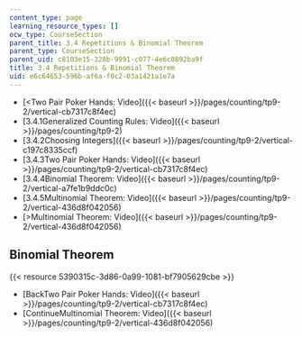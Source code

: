 ```yaml
---
content_type: page
learning_resource_types: []
ocw_type: CourseSection
parent_title: 3.4 Repetitions & Binomial Theorem
parent_type: CourseSection
parent_uid: c8103e15-328b-9991-c077-4e6c0892ba9f
title: 3.4 Repetitions & Binomial Theorem
uid: e6c64653-596b-af6a-f0c2-03a1421a1e7a
---
```


*   [\<Two Pair Poker Hands: Video]({{< baseurl >}}/pages/counting/tp9-2/vertical-cb7317c8f4ec)
*   [3.4.1Generalized Counting Rules: Video]({{< baseurl >}}/pages/counting/tp9-2)
*   [3.4.2Choosing Integers]({{< baseurl >}}/pages/counting/tp9-2/vertical-c197c8335ccf)
*   [3.4.3Two Pair Poker Hands: Video]({{< baseurl >}}/pages/counting/tp9-2/vertical-cb7317c8f4ec)
*   [3.4.4Binomial Theorem: Video]({{< baseurl >}}/pages/counting/tp9-2/vertical-a7fe1b9ddc0c)
*   [3.4.5Multinomial Theorem: Video]({{< baseurl >}}/pages/counting/tp9-2/vertical-436d8f042056)
*   [\>Multinomial Theorem: Video]({{< baseurl >}}/pages/counting/tp9-2/vertical-436d8f042056)

Binomial Theorem
----------------

{{< resource 5390315c-3d86-0a99-1081-bf7905629cbe >}}

*   [BackTwo Pair Poker Hands: Video]({{< baseurl >}}/pages/counting/tp9-2/vertical-cb7317c8f4ec)
*   [ContinueMultinomial Theorem: Video]({{< baseurl >}}/pages/counting/tp9-2/vertical-436d8f042056)